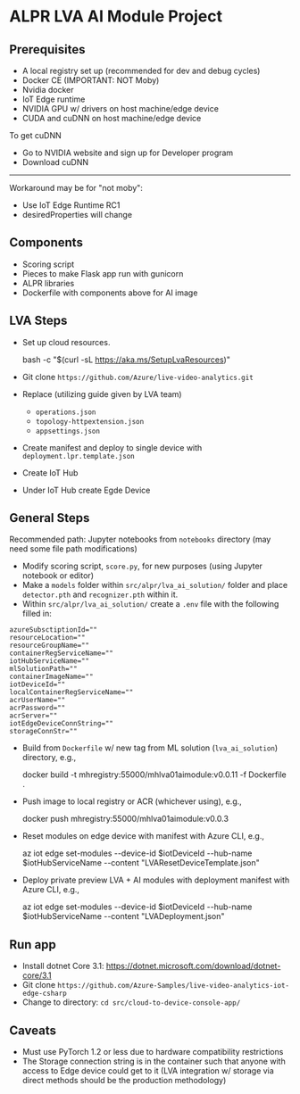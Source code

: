 # ALPR LVA AI Module Project

## Prerequisites

- A local registry set up (recommended for dev and debug cycles)
- Docker CE (IMPORTANT:  NOT Moby)
- Nvidia docker
- IoT Edge runtime
- NVIDIA GPU w/ drivers on host machine/edge device
- CUDA and cuDNN on host machine/edge device

To get cuDNN
- Go to NVIDIA website and sign up for Developer program
- Download cuDNN

---
Workaround may be for "not moby":
- Use IoT Edge Runtime RC1
- desiredProperties will change

## Components

- Scoring script
- Pieces to make Flask app run with gunicorn
- ALPR libraries
- Dockerfile with components above for AI image

## LVA Steps

- Set up cloud resources.

    bash -c "$(curl -sL https://aka.ms/SetupLvaResources)"

- Git clone `https://github.com/Azure/live-video-analytics.git`

- Replace (utilizing guide given by LVA team)
    - `operations.json`
    - `topology-httpextension.json`
    - `appsettings.json`

- Create manifest and deploy to single device with `deployment.lpr.template.json`
- Create IoT Hub
- Under IoT Hub create Egde Device

## General Steps

Recommended path:  Jupyter notebooks from `notebooks` directory (may need some file path modifications)

- Modify scoring script, `score.py`, for new purposes (using Jupyter notebook or editor)
- Make a `models` folder within `src/alpr/lva_ai_solution/` folder and place `detector.pth` and `recognizer.pth` within it.
- Within `src/alpr/lva_ai_solution/` create a `.env` file with the following filled in:

```
azureSubsctiptionId=""
resourceLocation=""
resourceGroupName=""
containerRegServiceName=""
iotHubServiceName=""
mlSolutionPath=""
containerImageName=""
iotDeviceId=""
localContainerRegServiceName=""
acrUserName=""
acrPassword=""
acrServer=""
iotEdgeDeviceConnString=""
storageConnStr=""
```

- Build from `Dockerfile` w/ new tag from ML solution (`lva_ai_solution`) directory, e.g.,

    docker build -t mhregistry:55000/mhlva01aimodule:v0.0.11 -f Dockerfile .

- Push image to local registry or ACR (whichever using), e.g.,

    docker push mhregistry:55000/mhlva01aimodule:v0.0.3

- Reset modules on edge device with manifest with Azure CLI, e.g.,

    az iot edge set-modules --device-id $iotDeviceId --hub-name $iotHubServiceName --content "LVAResetDeviceTemplate.json"

- Deploy private preview LVA + AI modules with deployment manifest with Azure CLI, e.g.,

    az iot edge set-modules --device-id $iotDeviceId --hub-name $iotHubServiceName --content "LVADeployment.json"

## Run app

- Install dotnet Core 3.1:   https://dotnet.microsoft.com/download/dotnet-core/3.1
- Git clone `https://github.com/Azure-Samples/live-video-analytics-iot-edge-csharp`
- Change to directory:  `cd src/cloud-to-device-console-app/`

## Caveats

- Must use PyTorch 1.2 or less due to hardware compatibility restrictions
- The Storage connection string is in the container such that anyone with access to Edge device could get to it (LVA integration w/ storage via direct methods should be the production methodology)